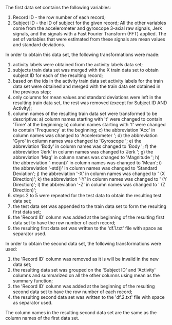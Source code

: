 The first data set contains the following variables:
1) Record ID - the row number of each record;
2) Subject ID - the ID of subject for the given record;
All the other variables come from the accelerometer and gyroscope 3-axial raw signals, Jerk signals, and the signals with a Fast Fourier Transform (FFT) applied.
The set of variables that were estimated from these signals are mean values and standard deviations.

In order to obtain this data set, the following transformations were made:
1) activity labels were obtained from the activity labels data set;
2) subjects train data set was merged with the X train data set to obtain subject ID for each of the resulting record;
3) based on the ids in the activity train data set activity labels for the train data set were obtained and merged with the train data set obtained in the previous step;
4) only columns for mean values and standard deviations were left in the resulting train data set, the rest was removed (except for Subject ID AND Activity);
5) column names of the resulting train data set were transformed to be descriptive:
a) column names starting with 't' were changed to contain 'Time' at the beginning;
b) column names starting with 'f' were changed to contain 'Frequency' at the beginning;
c) the abbreviation 'Acc' in column names was changed to 'Accelerometer ';
d) the abbreviation 'Gyro' in column names was changed to 'Gyroscope ';
e) the abbreviation 'Body' in column names was changed to 'Body ';
f) the abbreviation 'Jerk' in column names was changed to 'Jerk ';
g) the abbreviation 'Mag' in column names was changed to 'Magnitude ';
h) the abbreviation '-mean()' in column names was changed to 'Mean';
i) the abbreviation '-std()' in column names was changed to 'Standard Deviation';
j) the abbreviation '-X' in column names was changed to ' (X Direction)';
k) the abbreviation '-Y' in column names was changed to ' (Y Direction)';
l) the abbreviation '-Z' in column names was changed to ' (Z Direction)';
6) steps 2 to 5 were repeated for the test data to obtain the resulting test data set;
7) the test data set was appended to the train data set to form the resulting first data set;
8) the 'Record ID' column was added at the beginning of the resulting first data set to have the row number of each record;
9) the resulting first data set was written to the 'df.1.txt' file with space as separator used.

In order to obtain the second data set, the following transformations were used:
1) the 'Record ID' column was removed as it is will be invalid in the new data set;
2) the resulting data set was grouped on the 'Subject ID' and 'Activity' columns and summarized on all the other columns using mean as the summary function;
8) the 'Record ID' column was added at the beginning of the resulting second data set to have the row number of each record;
9) the resulting second data set was written to the 'df.2.txt' file with space as separator used.

The column names in the resulting second data set are the same as the column names of the first data set.

